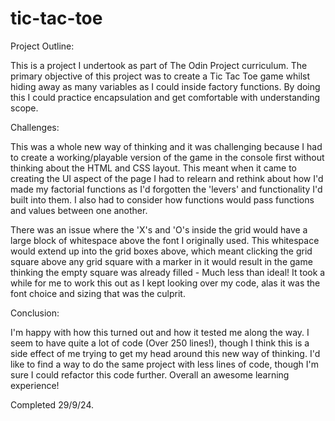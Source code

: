 # tic-tac-toe

Project Outline:

This is a project I undertook as part of The Odin Project curriculum. The primary objective of this project was to create a Tic Tac Toe game whilst hiding away as many variables as I could inside factory functions. By doing this I could practice encapsulation and get comfortable with understanding scope.

Challenges:

This was a whole new way of thinking and it was challenging because I had to create a working/playable version of the game in the console first without thinking about the HTML and CSS layout. This meant when it came to creating the UI aspect of the page I had to relearn and rethink about how I'd made my factorial functions as I'd forgotten the 'levers' and functionality I'd built into them. I also had to consider how functions would pass functions and values between one another.

There was an issue where the 'X's and 'O's inside the grid would have a large block of whitespace above the font I originally used. This whitespace would extend up into the grid boxes above, which meant clicking the grid square above any grid square with a marker in it would result in the game thinking the empty square was already filled - Much less than ideal! It took a while for me to work this out as I kept looking over my code, alas it was the font choice and sizing that was the culprit.

Conclusion:

I'm happy with how this turned out and how it tested me along the way. I seem to have quite a lot of code (Over 250 lines!), though I think this is a side effect of me trying to get my head around this new way of thinking. I'd like to find a way to do the same project with less lines of code, though I'm sure I could refactor this code further. Overall an awesome learning experience!

Completed 29/9/24.
